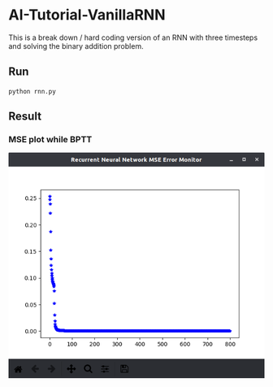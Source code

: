 # AI-Tutorial-VanillaRNN

This is a break down / hard coding version of an RNN with three timesteps  and solving the binary addition problem.

## Run

``` 
python rnn.py
``` 

## Result

###  MSE plot while BPTT

![Problem Boolean Add with 4 digits.](/img/mse_error.png)